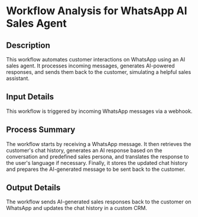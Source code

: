 # Workflow Analysis for WhatsApp AI Sales Agent

## Description
This workflow automates customer interactions on WhatsApp using an AI sales agent. It processes incoming messages, generates AI-powered responses, and sends them back to the customer, simulating a helpful sales assistant.

## Input Details
This workflow is triggered by incoming WhatsApp messages via a webhook.

## Process Summary
The workflow starts by receiving a WhatsApp message. It then retrieves the customer's chat history, generates an AI response based on the conversation and predefined sales persona, and translates the response to the user's language if necessary. Finally, it stores the updated chat history and prepares the AI-generated message to be sent back to the customer.

## Output Details
The workflow sends AI-generated sales responses back to the customer on WhatsApp and updates the chat history in a custom CRM.
